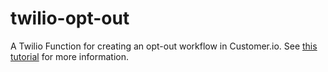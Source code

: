 # twilio-opt-out

A Twilio Function for creating an opt-out workflow in Customer.io. See [this tutorial](https://customer.io/docs/sms-keywords/) for more information.
